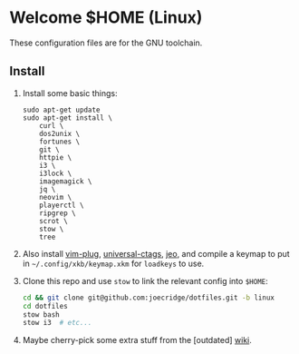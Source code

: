 # Welcome $HOME (Linux)

These configuration files are for the GNU toolchain.

## Install

1.  Install some basic things:

    ```
    sudo apt-get update
    sudo apt-get install \
        curl \
        dos2unix \
        fortunes \
        git \
        httpie \
        i3 \
        i3lock \
        imagemagick \
        jq \
        neovim \
        playerctl \
        ripgrep \
        scrot \
        stow \
        tree
    ```

2.  Also install [vim-plug][], [universal-ctags][], [jeo][], and compile
    a keymap to put in `~/.config/xkb/keymap.xkm` for `loadkeys` to use.

3.  Clone this repo and use `stow` to link the relevant config into `$HOME`:

    ```bash
    cd && git clone git@github.com:joecridge/dotfiles.git -b linux
    cd dotfiles
    stow bash
    stow i3  # etc...
    ```

4.  Maybe cherry-pick some extra stuff from the [outdated] [wiki][].

[jeo]: https://github.com/joecridge/jeo
[universal-ctags]: https://github.com/universal-ctags/ctags
[vim-plug]: https://github.com/junegunn/vim-plug
[wiki]: https://github.com/joecridge/dotfiles/wiki
